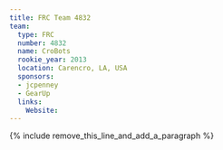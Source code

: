 ```yaml
---
title: FRC Team 4832
team:
  type: FRC
  number: 4832
  name: CroBots
  rookie_year: 2013
  location: Carencro, LA, USA
  sponsors:
  - jcpenney
  - GearUp
  links:
    Website:
---
```


{% include remove_this_line_and_add_a_paragraph %}